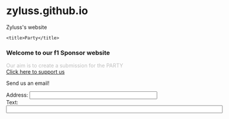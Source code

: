 zyluss.github.io
================

Zyluss's website

    <title>Party</title>
<h3>Welcome to our f1 Sponsor website </h3>
  
<div style="color:#c0c0c0">Our aim is to create a submission for the PARTY</div>
    <a href="http://google.com">Click here to support us</a>
    <p> Send us an email! </p>
    <form>
        Address: <input type="text" size="40"> <br> 
        Text: <input type="text" size="70">
